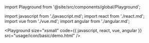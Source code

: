 import Playground from '@site/src/components/global/Playground';

import javascript from './javascript.md';
import react from './react.md';
import vue from './vue.md';
import angular from './angular.md';

<Playground size="xsmall" code={{ javascript, react, vue, angular }} src="usage/icon/basic/demo.html" />